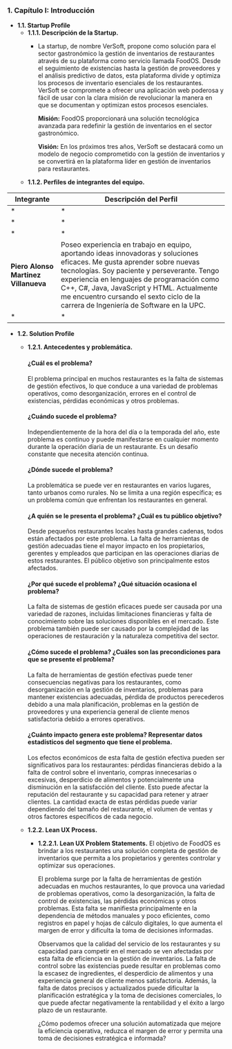 ### **1. Capítulo I: Introducción**

- **1.1. Startup Profile**
  - **1.1.1. Descripción de la Startup.**
    - La startup, de nombre VerSoft, propone como solución para el sector gastronómico la gestión de inventarios de restaurantes através de su plataforma como servicio llamada FoodOS. Desde el seguimiento de existencias hasta la gestión de proveedores y el análisis predictivo de datos, esta plataforma divide y optimiza los procesos de inventario esenciales de los restaurantes. VerSoft se compromete a ofrecer una aplicación web poderosa y fácil de usar con la clara misión de revolucionar la manera en que se documentan y optimizan estos procesos esenciales.

      **Misión:** FoodOS proporcionará una solución tecnológica avanzada para redefinir la gestión de inventarios en el sector gastronómico.

      **Visión:** En los próximos tres años, VerSoft se destacará como un modelo de negocio comprometido con la gestión de inventarios y se convertirá en la plataforma líder en gestión de inventarios para restaurantes. 
  - **1.1.2. Perfiles de integrantes del equipo.**


| Integrante                        | Descripción del Perfil                                                                                           |
|-----------------------------------|------------------------------------------------------------------------------------------------------------------|
| * | * |
| * | * |
| * | * |
| **Piero Alonso Martinez Villanueva**  | Poseo experiencia en trabajo en equipo, aportando ideas innovadoras y soluciones eficaces. Me gusta aprender sobre nuevas tecnologías. Soy paciente y perseverante. Tengo experiencia en lenguajes de programación como C++, C#, Java, JavaScript y HTML. Actualmente me encuentro cursando el sexto ciclo de la carrera de Ingeniería de Software en la UPC. |
| * | * |


- **1.2. Solution Profile**
  - **1.2.1. Antecedentes y problemática.**
    #### ¿Cuál es el problema?
    El problema principal en muchos restaurantes es la falta de sistemas de gestión efectivos, lo que conduce a una variedad de problemas operativos, como desorganización, errores en el control de existencias, pérdidas económicas y otros problemas.
    
    #### ¿Cuándo sucede el problema?
    Independientemente de la hora del día o la temporada del año, este problema es continuo y puede manifestarse en cualquier momento durante la operación diaria de un restaurante. Es un desafío constante que necesita atención continua.
    
    #### ¿Dónde sucede el problema?
    La problemática se puede ver en restaurantes en varios lugares, tanto urbanos como rurales. No se limita a una región específica; es un problema común que enfrentan los restaurantes en general.
    
    #### ¿A quién se le presenta el problema? ¿Cuál es tu público objetivo?
    Desde pequeños restaurantes locales hasta grandes cadenas, todos están afectados por este problema. La falta de herramientas de gestión adecuadas tiene el mayor impacto en los propietarios, gerentes y empleados que participan en las operaciones diarias de estos restaurantes. El público objetivo son principalmente estos afectados. 
    
    #### ¿Por qué sucede el problema? ¿Qué situación ocasiona el problema?
    La falta de sistemas de gestión eficaces puede ser causada por una variedad de razones, incluidas limitaciones financieras y falta de conocimiento sobre las soluciones disponibles en el mercado. Este problema también puede ser causado por la complejidad de las operaciones de restauración y la naturaleza competitiva del sector. 
    
    #### ¿Cómo sucede el problema? ¿Cuáles son las precondiciones para que se presente el problema?
    La falta de herramientas de gestión efectivas puede tener consecuencias negativas para los restaurantes, como desorganización en la gestión de inventarios, problemas para mantener existencias adecuadas, pérdida de productos perecederos debido a una mala planificación, problemas en la gestión de proveedores y una experiencia general de cliente menos satisfactoria debido a errores operativos. 
    
    #### ¿Cuánto impacto genera este problema? Representar datos estadísticos del segmento que tiene el problema.
    Los efectos económicos de esta falta de gestión efectiva pueden ser significativos para los restaurantes: pérdidas financieras debido a la falta de control sobre el inventario, compras innecesarias o excesivas, desperdicio de alimentos y potencialmente una disminución en la satisfacción del cliente. Esto puede afectar la reputación del restaurante y su capacidad para retener y atraer clientes. La cantidad exacta de estas pérdidas puede variar dependiendo del tamaño del restaurante, el volumen de ventas y otros factores específicos de cada negocio.

  - **1.2.2. Lean UX Process.**
    - **1.2.2.1. Lean UX Problem Statements.**
      El objetivo de FoodOS es brindar a los restaurantes una solución completa de gestión de inventarios que permita a los propietarios y gerentes controlar y optimizar sus operaciones.

      El problema surge por la falta de herramientas de gestión adecuadas en muchos restaurantes, lo que provoca una variedad de problemas operativos, como la desorganización, la falta de control de existencias, las pérdidas económicas y otros problemas. Esta falta se manifiesta principalmente en la dependencia de métodos manuales y poco eficientes, como registros en papel y hojas de cálculo digitales, lo que aumenta el margen de error y dificulta la toma de decisiones informadas.

      Observamos que la calidad del servicio de los restaurantes y su capacidad para competir en el mercado se ven afectadas por esta falta de eficiencia en la gestión de inventarios. La falta de control sobre las existencias puede resultar en problemas como la escasez de ingredientes, el desperdicio de alimentos y una experiencia general de cliente menos satisfactoria. Además, la falta de datos precisos y actualizados puede dificultar la planificación estratégica y la toma de decisiones comerciales, lo que puede afectar negativamente la rentabilidad y el éxito a largo plazo de un restaurante.

      ¿Cómo podemos ofrecer una solución automatizada que mejore la eficiencia operativa, reduzca el margen de error y permita una toma de decisiones estratégica e informada?
